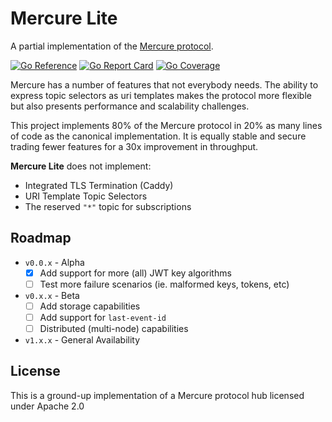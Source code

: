 # Mercure Lite

A partial implementation of the [Mercure protocol](https://www.ietf.org/archive/id/draft-dunglas-mercure-07.html).

[![Go Reference](https://godoc.org/github.com/pantopic/mercure-lite?status.svg)](https://godoc.org/github.com/pantopic/mercure-lite)
[![Go Report Card](https://goreportcard.com/badge/github.com/pantopic/mercure-lite?4)](https://goreportcard.com/report/github.com/pantopic/mercure-lite)
[![Go Coverage](https://github.com/pantopic/mercure-lite/wiki/coverage.svg)](https://raw.githack.com/wiki/pantopic/mercure-lite/coverage.html)

Mercure has a number of features that not everybody needs. The ability to express topic selectors as uri templates makes the protocol more flexible but also presents performance and scalability challenges.

This project implements 80% of the Mercure protocol in 20% as many lines of code as the canonical implementation. It is equally stable and secure trading fewer features for a 30x improvement in throughput.

__Mercure Lite__ does not implement:

- Integrated TLS Termination (Caddy)
- URI Template Topic Selectors
- The reserved `"*"` topic for subscriptions

## Roadmap

- `v0.0.x` - Alpha
  - [X] Add support for more (all) JWT key algorithms
  - [ ] Test more failure scenarios (ie. malformed keys, tokens, etc)
- `v0.x.x` - Beta
  - [ ] Add storage capabilities
  - [ ] Add support for `last-event-id`
  - [ ] Distributed (multi-node) capabilities
- `v1.x.x` - General Availability

## License

This is a ground-up implementation of a Mercure protocol hub licensed under Apache 2.0
